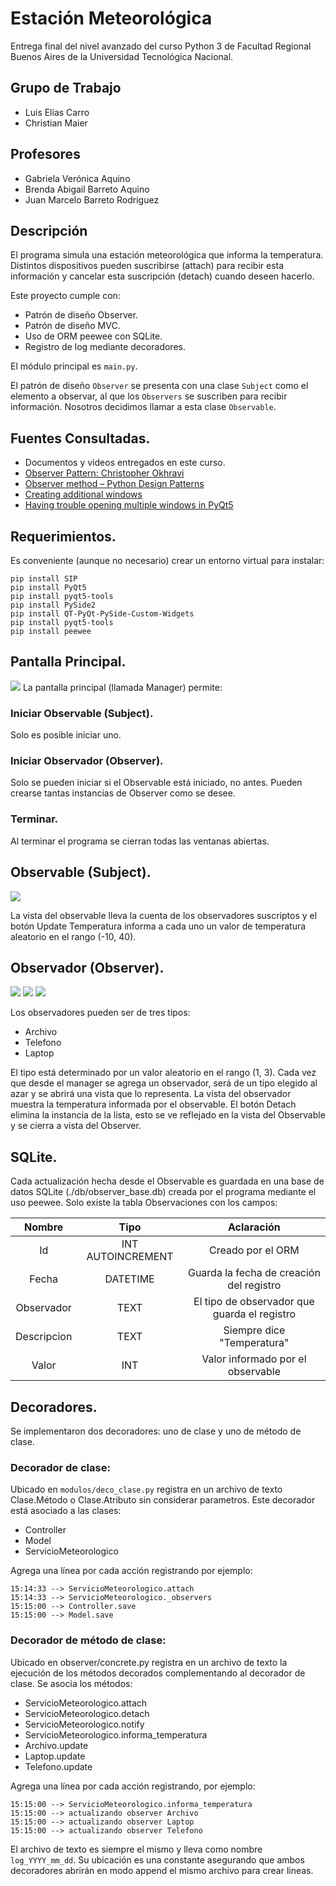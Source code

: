 # Estación Meteorológica
Entrega final del nivel avanzado del curso Python 3 de Facultad Regional Buenos Aires de la Universidad Tecnológica Nacional.

## Grupo de Trabajo
* Luis Elías Carro
* Christian Maier

## Profesores
* Gabriela Verónica Aquino
* Brenda Abigail Barreto Aquino
* Juan Marcelo Barreto Rodriguez

## Descripción
El programa simula una estación meteorológica que informa la temperatura. Distintos dispositivos pueden suscribirse (attach) para recibir esta información y cancelar esta suscripción (detach) cuando deseen hacerlo.

Este proyecto cumple con:
* Patrón de diseño Observer. 
* Patrón de diseño MVC.
* Uso de ORM peewee con SQLite.
* Registro de log mediante decoradores.

El módulo principal es ```main.py```.

El patrón de diseño ```Observer``` se presenta con una clase ```Subject``` como el elemento a observar, al que los ```Observers``` se suscriben para recibir información. Nosotros decidimos llamar a esta clase ```Observable```.

## Fuentes Consultadas.
* Documentos y videos entregados en este curso.
* [Observer Pattern: Christopher Okhravi](https://youtu.be/_BpmfnqjgzQ)
* [Observer method – Python Design Patterns](https://www.geeksforgeeks.org/observer-method-python-design-patterns/#:~:text=The%20observer%20method%20is%20a,object%20that%20they%20are%20observing.)
* [Creating additional windows](https://www.pythonguis.com/tutorials/creating-multiple-windows/)
* [Having trouble opening multiple windows in PyQt5](https://stackoverflow.com/questions/52797269/having-trouble-opening-multiple-windows-in-pyqt5)

## Requerimientos.
Es conveniente (aunque no necesario) crear un entorno virtual para instalar:
```
pip install SIP
pip install PyQt5
pip install pyqt5-tools
pip install PySide2
pip install QT-PyQt-PySide-Custom-Widgets
pip install pyqt5-tools
pip install peewee
```

## Pantalla Principal.

![](./docs/Manager.png)
La pantalla principal (llamada Manager) permite:
### Iniciar Observable (Subject).
Solo es posible iniciar uno.
### Iniciar Observador (Observer).
Solo se pueden iniciar si el Observable está iniciado, no antes. Pueden crearse tantas instancias de Observer como se desee.
### Terminar.
Al terminar el programa se cierran todas las ventanas abiertas.

## Observable (Subject).

![](./docs/Observable.png)

La vista del observable lleva la cuenta de los observadores suscriptos y el botón Update Temperatura informa a cada uno un valor de temperatura aleatorio en el rango (-10, 40).

## Observador (Observer).

![](./docs/Obervador-Archivo.png)
![](./docs/Obervador-Telefono.png)
![](./docs/Obervador-Laptop.png)

Los observadores pueden ser de tres tipos:
* Archivo
* Telefono
* Laptop

El tipo está determinado por un valor aleatorio en el rango (1, 3). 
Cada vez que desde el manager se agrega un observador, será de un tipo elegido al azar y se abrirá una vista que lo representa.
La vista del observador muestra la temperatura informada por el observable.
El botón Detach elimina la instancia de la lista, esto se ve reflejado en la vista del Observable y se cierra a vista del Observer.

## SQLite.
Cada actualización hecha desde el Observable es guardada en una base de datos SQLite (./db/observer_base.db) creada por el programa mediante el uso peewee.
Solo existe la tabla Observaciones con los campos:

| Nombre | Tipo | Aclaración |
| :---: | :---: | :---: |
| Id | INT AUTOINCREMENT | Creado por el ORM |
| Fecha | DATETIME | Guarda la fecha de creación del registro |
| Observador | TEXT | El tipo de observador que guarda el registro |
| Descripcion | TEXT | Siempre dice "Temperatura" |
| Valor | INT | Valor informado por el observable|

## Decoradores.
Se implementaron dos decoradores: uno de clase y uno de método de clase.

### Decorador de clase:
Ubicado en ```modulos/deco_clase.py``` registra en un archivo de texto Clase.Método o Clase.Atributo sin considerar parametros.
Este decorador está asociado a las clases:
* Controller
* Model
* ServicioMeteorologico

Agrega una línea por cada acción registrando por ejemplo:
```
15:14:33 --> ServicioMeteorologico.attach
15:14:33 --> ServicioMeteorologico._observers
15:15:00 --> Controller.save
15:15:00 --> Model.save
```

### Decorador de método de clase:
Ubicado en observer/concrete.py registra en un archivo de texto la ejecución de los métodos decorados complementando al decorador de clase.
Se asocia los métodos:
* ServicioMeteorologico.attach
* ServicioMeteorologico.detach
* ServicioMeteorologico.notify
* ServicioMeteorologico.informa_temperatura
* Archivo.update
* Laptop.update
* Telefono.update

Agrega una línea por cada acción registrando, por ejemplo:
```
15:15:00 --> ServicioMeteorologico.informa_temperatura
15:15:00 --> actualizando observer Archivo
15:15:00 --> actualizando observer Laptop
15:15:00 --> actualizando observer Telefono
```

El archivo de texto es siempre el mismo y lleva como nombre ```log_YYYY_mm_dd```. Su ubicación es una constante asegurando que ambos decoradores abrirán en modo append el mismo archivo para crear lineas.